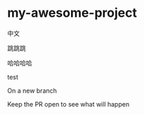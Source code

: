 # my-awesome-project
中文

跳跳跳

哈哈哈哈

test

On a new branch

Keep the PR open to see what will happen
